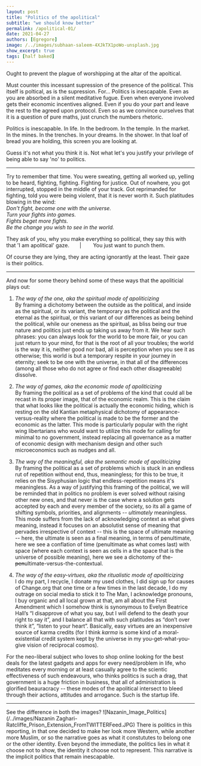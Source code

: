 ```yaml
---
layout: post
title: "Politics of the apolitical"
subtitle: "we should know better"
permalink: /apolitical-01/
date: 2021-04-27
authors: [Egregore]
image: /../images/subhaan-saleem-4XJkTX1poWo-unsplash.jpg
show_excerpt: true
tags: [half baked]
---
```


Ought to prevent the plague of worshipping at the altar of the apoltical. 

Must counter this incessant supression of the presence of the political. This itself is poltical, as is the supression. For... Politics is inescapable. Even as you are absorbed in a silent meditative fugue. Even when everyone involved gets their economic incentives aligned. Even if you do your part and leave the rest to the agreed upon protocol. Even so as we convince ourselves that it is a question of pure maths, just crunch the numbers rhetoric. 

Politics is inescapable. In life. In the bedroom. In the temple. In the market. In the mines. In the trenches. In your dreams. In the shower. In that loaf of bread you are holding, this screen you are looking at. 

Guess it's not what you think it is. Not what let's you justify your privilege of being able to say 'no' to politics. 

-----

Try to remember that time. You were sweating, getting all worked up, yelling to be heard, fighting, fighting. Fighting for justice. Out of nowhere, you got interrupted, stopped in the middle of your track. Got reprimanded for fighting, told you were being violent, that it is never worth it. Such platitudes blowing in the wind: *<br/>
Don't fight, become one with the universe. <br/> Turn your fights into games. <br/>Fights beget more fights. <br/>Be the change you wish to see in the world.* 

They ask of you, why you make everything so political, they say this with that  'I am apolitical' gaze. &nbsp; &nbsp; &nbsp; &#124; &nbsp; &nbsp; &nbsp; &nbsp;You just want to punch them. 

Of course they are lying, they are acting ignorantly at the least. Their gaze is their politics.

-----

And now for some theory behind some of these ways that the apoliticial plays out:

1. *The way of the one, aka the spiritual mode of apoliticizing* <br/>By framing a dichotomy between the outside as the political, and inside as the spiritual, or its variant, the temporary as the political and the eternal as the spiritual, or this variant of our differences as being behind the political, while our oneness as the spiritual, as bliss being our true nature and politics just ends up taking us away from it. We hear such phrases: you can always look for the world to be more fair, or you can just return to your mind, for that is the root of all your troubles; the world is the way it is, neither good nor bad, all is perception when you see it as otherwise; this world is but a temporary respite in your journey in eternity; seek to be one with the universe, in that all of the differences (among all those who do not agree or find each other disagreeable) dissolve. 

2. *The way of games, aka the economic mode of apoliticizing* <br/> By framing the political as a set of problems of the kind that could all be recast in its proper image, that of the economic realm. This is the claim that what looks like the political is actually the economic hiding, which is resting on the old Kantian metaphysical dichotomy of appearance-versus-reality where the political is made to be the former and the economic as the latter. This mode is particularly popular with the right wing libertarians who would want to utilize this mode for calling for minimal to no government, instead replacing all governance as a matter of economic design with mechanism design and other such microeconomics such as nudges and all. 

3. *The way of the meaningful, aka the semantic mode of apoliticizing* <br/> By framing the political as a set of problems which is stuck in an endless rut of repetition without end, thus, meaningless; for this to be true, it relies on the Sisyphusian logic that endless-repetition means it's meaningless. As a way of justifying this framing of the political, we will be reminded that in politics no problem is ever solved without raising other new ones, and that never is the case where a solution gets accepted by each and every member of the society, so its all a game of shifting symbols, priorities, and alignments -- *ultimately* meaningless. This mode suffers from the lack of acknowledging context as what gives meaning, instead it focuses on an absolutist sense of meaning that pervades irrespective of context -- this is the space of ultimate meaning -- here, the ultimate is seen as a final meaning, in terms of penultimate, here we see a conflation of time (penultimate as what comes last) with space (where each context is seen as cells in a the space that is the universe of possible meaning), here we see a dichotomy of the-~~pen~~ultimate-versus-the-contextual. 

4. *The way of the easy-virtues, aka the ritualistic mode of apoliticizing* <br/>  I do my part, I recycle, I donate my used clothes, I did sign up for causes of Change.org that one time or a few times in the last decade, I do my outrage on social media to stick it to The Man, I acknowledge pronouns, I buy organic and all local grown at that, am all about the First Amendment which I somehow think is synonymous to Evelyn Beatrice Hall’s “I disapprove of what you say, but I will defend to the death your right to say it”, and I balance all that with such platitudes as “don’t over think it”, “listen to your heart”. Basically, easy virtues are an inexpensive source of karma credits (for I think _karma_ is some kind of a moral-existential credit system kept by the universe in my you-get-what-you-give vision of reciprocal cosmos).

For the neo-liberal subject who loves to shop online looking for the best deals for the latest gadgets and apps for every need/problem in life, who meditates every morning or at least casually agree to the scientic effectiveness of such endeavours, who thinks politics is such a drag, that government is a huge friction in business, that all of administration is glorified beauracracy -- these modes of the apolitical intersect to bleed through their actions, attitudes and arrogance. Such is the startup life. 

-----

See the difference in both the images?
![Nazanin_Image_Politics](/../images/Nazanin Zaghari-Ratcliffe_Prison_Extension_FromTWITTERFeed.JPG)
There is politics in this reporting, in that one decided to make her look more Western, while another more Muslim, or so the narrative goes as what it constututes to belong one or the other identity. Even beyond the immediate, the politics lies in what it choose not to show, the identity it choose not to represent. This narrative is the implicit politics that remain inescapable. 